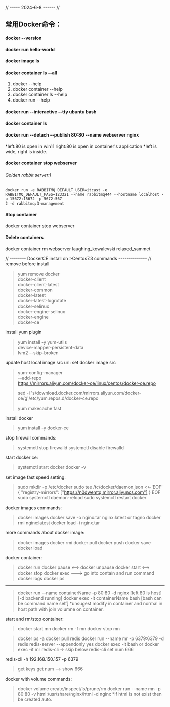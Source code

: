 
// ----- 2024-6-8 ------ //
## 常用Docker命令：

#### docker --version

#### docker run hello-world

#### docker image ls

#### docker container ls --all

1. docker --help
2. docker container --help
3. docker container ls --help
4. docker run --help

#### docker run --interactive --tty ubuntu bash

#### docker container ls


#### docker run --detach --publish 80:80 --name webserver nginx
*left:80 is open in win11 right:80 is open in container's application
*left is wide, right is inside.

#### docker container stop webserver

###### Golden rabbit server:)
```shell
docker run -e RABBITMQ_DEFAULT_USER=itcast -e RABBITMQ_DEFAULT_PASS=123321 --name rabbitmq444 --hostname localhost -p 15672:15672 -p 5672:567
2 -d rabbitmq:3-management
```

#### Stop container
docker container stop webserver

#### Delete containers
docker container rm webserver laughing_kowalevski relaxed_sammet

// -------- DockerCE install on >Centos7.3 commands -------------- //
remove before install
>yum remove docker \
>   docker-client \
>   docker-client-latest \
>   docker-common \
>   docker-latest \
>   docker-latest-logrotate \
>   docker-selinux \
>   docker-engine-selinux \
>   docker-engine \
>   docker-ce

install yum plugin
>yum install -y yum-utils \
>            device-mapper-persistent-data \
>            lvm2 --skip-broken

update host local image src url: set docker image src
>yum-config-manager \
>     --add-repo \
>     https://mirrors.aliyun.com/docker-ce/linux/centos/docker-ce.repo
>
>sed -i 's/download.docker.com/mirrors.aliyun.com\/docker-ce/g'/etc/yum.repos.d/docker-ce.repo
>
>yum makecache fast

install docker
>yum install -y docker-ce
>
stop firewall commands:
>systemctl stop firewalld
>systemctl disable firewalld
>

start docker ce:
>systemctl start docker
>docker -v

set image fast speed setting:
>sudo mkdir -p /etc/docker
>sudo tee /tc/docker/daemon.json <<-'EOF'
{
  "registry-mirrors": ["https://n0dwemtq.mirror.aliyuncs.com"]
}
EOF
>sudo systemctl daemon-reload
>sudo systemctl restart docker

docker images commands:
>docker images
>docker save -o nginx.tar nginx:latest or tagno
>docker rmi nginx:latest
>docker load -i nginx.tar

more commands about docker image:
>docker images
>docker rmi
>docker pull
>docker push
>docker save
>docker load

docker container:
>docker run
>docker pause <--> docker unpause
>docker start <--> docker stop
>docker exec ---> go into contain and run command
>docker logs
>docker ps
-----
>docker run --name containerName -p 80:80 -d nginx  [left 80 is host][-d backend running]
>docker exec -it containerName bash [bash<mean jiaohu> can be command name self]
*unsugest modify in container and normal in host path with join volumne on container.

start and rm/stop container:
>docker start mn
>docker rm -f mn
>docker stop mn

>docker ps -a
>docker pull redis
>docker run --name mr -p 6379:6379 -d redis redis-server --appendonly yes
>docker exec -it bash
or docker exec -it mr redis-cli -> skip below
>redis-cli
>set num 666

redis-cli -h 192.168.150.157 -p 6379
>get keys
>get num
--> show 666

docker with volume commands:
>docker volume create/inspect/ls/prune/rm
>docker run --name mn -p 80:80 -v html:/usr/share/nginx/html -d nginx
*if html is not exist then be created auto.

























































































